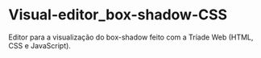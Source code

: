 # Visual-editor_box-shadow-CSS
Editor para a visualização do box-shadow feito com a Tríade Web (HTML, CSS e JavaScript).
